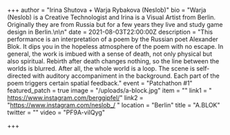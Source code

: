 +++
author = "Irina Shutova + Warja Rybakova (Neslob)"
bio = "Warja (Neslob) is a Creative Technologist and Irina is a Visual Artist from Berlin. Originally they are from Russia but for a few years they live and study game design in Berlin.\n\n"
date = 2021-08-03T22:00:00Z
description = "This performance is an interpretation of a poem by the Russian poet Alexander Blok. It dips you in the hopeless atmosphere of the poem with no escape. In general, the work is imbued with a sense of death, not only physical but also spiritual. Rebirth after death changes nothing, so the line between the worlds is blurred. After all, the whole world is a loop. The scene is self-directed with auditory accompaniment in the background. Each part of the poem triggers certain spatial feedback."
event = "Patchathon #1"
featured_patch = true
image = "/uploads/a-block.jpg"
item = ""
link1 = " https://www.instagram.com/berggipfel/"
link2 = "https://www.instagram.com/neslob_/ "
location = "Berlin"
title = "A.BLOK"
twitter = ""
video = "PF9A-viIQyg"

+++
